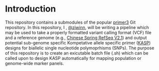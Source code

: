 # Introduction
This repository contains a submodules of the popular [primer3](https://github.com/primer3-org/primer3) Git repository. In this repository, I , [@zjwinn](https://github.com/zjwinn), will be writing a pipeline which may be used to take a properly formatted variant calling format (VCF) file and a reference genome (e.g., [Chinese Spring RefSeq V2.1](https://onlinelibrary.wiley.com/doi/10.1111/tpj.15289)) and output potential sub-genome specific Kompetative allele specific primer ([KASP](https://www.biosearchtech.com/support/education/kasp-genotyping-reagents/how-does-kasp-work)) designs for biallelic single nucleotide polymoprhisms (SNPs). The purpose of this repository is to create an exicutable batch file (.sh) which can be called upon to design KASP automatically for mapping population or genome-wide marker panels.
